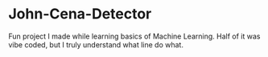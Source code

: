 # John-Cena-Detector
Fun project I made while learning basics of Machine Learning. Half of it was vibe coded, but I truly understand what line do what.

